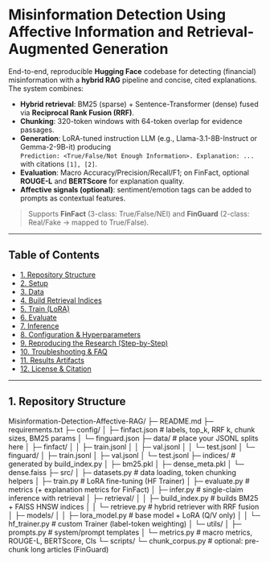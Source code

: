 # Misinformation Detection Using Affective Information and Retrieval-Augmented Generation

End-to-end, reproducible **Hugging Face** codebase for detecting (financial) misinformation with a **hybrid RAG** pipeline and concise, cited explanations. The system combines:

- **Hybrid retrieval**: BM25 (sparse) + Sentence-Transformer (dense) fused via **Reciprocal Rank Fusion (RRF)**.
- **Chunking**: 320-token windows with 64-token overlap for evidence passages.
- **Generation**: LoRA-tuned instruction LLM (e.g., Llama-3.1-8B-Instruct or Gemma-2-9B-it) producing  
  `Prediction: <True/False/Not Enough Information>. Explanation: ...` with citations `[1], [2]`.
- **Evaluation**: Macro Accuracy/Precision/Recall/F1; on FinFact, optional **ROUGE-L** and **BERTScore** for explanation quality.
- **Affective signals (optional)**: sentiment/emotion tags can be added to prompts as contextual features.

> Supports **FinFact** (3-class: True/False/NEI) and **FinGuard** (2-class: Real/Fake → mapped to True/False).

---

## Table of Contents

- [1. Repository Structure](#1-repository-structure)
- [2. Setup](#2-setup)
- [3. Data](#3-data)
- [4. Build Retrieval Indices](#4-build-retrieval-indices)
- [5. Train (LoRA)](#5-train-lora)
- [6. Evaluate](#6-evaluate)
- [7. Inference](#7-inference)
- [8. Configuration & Hyperparameters](#8-configuration--hyperparameters)
- [9. Reproducing the Research (Step-by-Step)](#9-reproducing-the-research-step-by-step)
- [10. Troubleshooting & FAQ](#10-troubleshooting--faq)
- [11. Results Artifacts](#11-results-artifacts)
- [12. License & Citation](#12-license--citation)

---

## 1. Repository Structure

Misinformation-Detection-Affective-RAG/
├─ README.md
├─ requirements.txt
├─ config/
│  ├─ finfact.json            # labels, top_k, RRF k, chunk sizes, BM25 params
│  └─ finguard.json
├─ data/                      # place your JSONL splits here
│  ├─ finfact/
│  │  ├─ train.jsonl
│  │  ├─ val.jsonl
│  │  └─ test.jsonl
│  └─ finguard/
│     ├─ train.jsonl
│     ├─ val.jsonl
│     └─ test.jsonl
├─ indices/                   # generated by build_index.py
│  ├─ bm25.pkl
│  ├─ dense_meta.pkl
│  └─ dense.faiss
├─ src/
│  ├─ datasets.py             # data loading, token chunking helpers
│  ├─ train.py                # LoRA fine-tuning (HF Trainer)
│  ├─ evaluate.py             # metrics (+ explanation metrics for FinFact)
│  ├─ infer.py                # single-claim inference with retrieval
│  ├─ retrieval/
│  │  ├─ build_index.py       # builds BM25 + FAISS HNSW indices
│  │  └─ retrieve.py          # hybrid retriever with RRF fusion
│  ├─ models/
│  │  ├─ lora_model.py        # base model + LoRA (Q/V only)
│  │  └─ hf_trainer.py        # custom Trainer (label-token weighting)
│  └─ utils/
│     ├─ prompts.py           # system/prompt templates
│     └─ metrics.py           # macro metrics, ROUGE-L, BERTScore, CIs
└─ scripts/
   └─ chunk_corpus.py         # optional: pre-chunk long articles (FinGuard)



